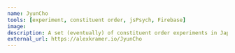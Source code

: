 ```yaml
---
name: JyunCho
tools: [experiment, constituent order, jsPsych, Firebase]
image:
description: A set (eventually) of constituent order experiments in Japanese. The name is a bad pun. 日本語語順調査（＝研究）。略して「順調」。
external_url: https://alexkramer.io/JyunCho
---
```


